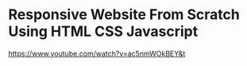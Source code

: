# Responsive Website From Scratch Using HTML CSS Javascript
https://www.youtube.com/watch?v=ac5nmWOkBEY&t
